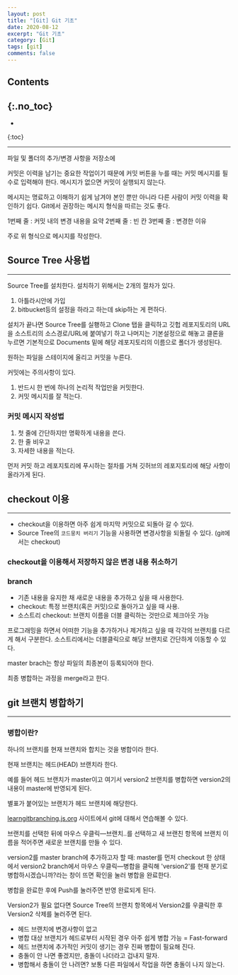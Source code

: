 ```yaml
---
layout: post
title: "[Git] Git 기초"
date: 2020-08-12
excerpt: "Git 기초"
category: [Git]
tags: [git]
comments: false
---
```


## Contents
{:.no_toc}
---
* 
{:toc}

---

파일 및 폴더의 추가/변경 사항을 저장소에

커밋은 이력을 남기는 중요한 작업이기 때문에 커밋 버튼을 누를 때는 커밋 메시지를 필수로 입력해야 한다. 메시지가 없으면 커밋이 실행되지 않는다.

메시지는 명료하고 이해하기 쉽게 남겨야 본인 뿐만 아니라 다른 사람이 커밋 이력을 확인하기 쉽다. Git에서 권장하는 메시지 형식을 따르는 것도 좋다.

1번째 줄 : 커밋 내의 변경 내용을 요약
2번째 줄 : 빈 칸
3번째 줄 : 변경한 이유

주로 위 형식으로 메시지를 작성한다.

## Source Tree 사용법

---

Source Tree를 설치한다. 설치하기 위해서는 2개의 절차가 있다.

1. 아틀라시안에 가입
2. bitbucket등의 설정을 하라고 하는데 skip하는 게 편하다.

설치가 끝나면 Source Tree를 실횅하고 Clone 탭을 클릭하고 깃헙 레포지토리의 URL을 소스트리의 소스경로/URL에 붙여넣기 하고 나머지는 기본설정으로 해놓고 클론을 누르면 기본적으로 Documents 밑에 해당 레포지토리의 이름으로 폴더가 생성된다.

원하는 파일을 스테이지에 올리고 커밋을 누른다.

커밋에는 주의사항이 있다.

1. 반드시 한 번에 하나의 논리적 작업만을 커밋한다.
2. 커밋 메시지를 잘 적는다.

### 커밋 메시지 작성법

1. 첫 줄에 간단하지만 명확하게 내용을 쓴다.
2. 한 줄 비우고
3. 자세한 내용을 적는다.

먼저 커밋 하고 레포지토리에 푸시하는 절차를 거쳐 깃허브의 레포지토리에 해당 사항이 올라가게 된다.

## checkout 이용

---

- checkout을 이용하면 아주 쉽게 마지막 커밋으로 되돌아 갈 수 있다.
- Source Tree의 `코드뭉치 버리기` 기능을 사용하면 변경사항을 되돌릴 수 있다. (git에서는 checkout)

### checkout을 이용해서 저장하지 않은 변경 내용 취소하기

### branch

- 기존 내용을 유지한 채 새로운 내용을 추가하고 싶을 때 사용한다.
- checkout: 특정 브랜치(혹은 커밋)으로 돌아가고 싶을 때 사용.
- 소스트리 checkout: 브랜치 이름을 더블 클릭하는 것만으로 체크아웃 가능

프로그래밍을 하면서 어떠한 기능을 추가하거나 제거하고 싶을 때 각각의 브랜치를 다르게 해서 구분한다. 소스트리에서는 더블클릭으로 해당 브랜치로 간단하게 이동할 수 있다.

master brach는 항상 파일의 최종본이 등록되어야 한다.

최종 병합하는 과정을 merge라고 한다.

## git 브랜치 병합하기

---

### 병합이란?

하나의 브랜치를 현재 브랜치와 합치는 것을 병합이라 한다.

현재 브랜치는 헤드(HEAD) 브랜치라 한다.

예를 들어 헤드 브랜치가 master이고 여기서 version2 브랜치를 병합하면 version2의 내용이 master에 반영되게 된다.

별표가 붙어있는 브랜치가 헤드 브랜치에 해당한다.

[learngitbranching.js.org](http://learngitbranching.js.org) 사이트에서 git에 대해서 연습해볼 수 있다.

브랜치를 선택한 뒤에 마우스 우클릭—브랜치..를 선택하고 새 브랜친 항목에 브랜치 이름을 적어주면 새로운 브랜치를 만들 수 있다.

version2를 master branch에 추가하고자 할 때: master를 먼저 checkout 한 상태에서 version2 branch에서 마우스 우클릭—병합을 클릭해 'version2'를 현재 분기로 병합하시겠습니까?라는 창이 뜨면 확인을 눌러 병합을 완료한다.

병합을 완료한 후에 Push를 눌러주면 반영 완료되게 된다.

Version2가 필요 없다면 Source Tree의 브랜치 항목에서 Version2를 우클릭한 후 Version2 삭제를 눌러주면 된다.

- 헤드 브랜치에 변경사항이 없고
- 병합 대상 브랜치가 헤드로부터 시작된 경우 아주 쉽게 병합 가능 = Fast-forward
- 헤드 브랜치에 추가적인 커밋이 생기는 경우 진짜 병합이 필요해 진다.
- 충돌이 안 나면 좋겠지만, 충돌이 나더라고 겁내지 말자.
- 병합해서 충돌이 안 나려면? 보통 다른 파일에서 작업을 하면 충돌이 나지 않는다.
